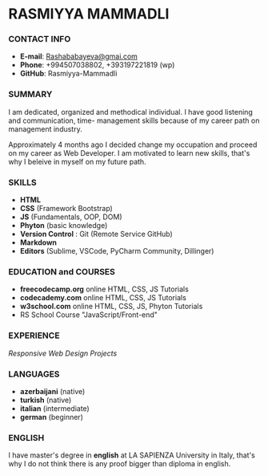 # RASMIYYA MAMMADLI

### CONTACT INFO
- **E-mail**: Rashababayeva@gmai.com
- **Phone**: +994507038802, +393197221819 (wp)
- **GitHub**: Rasmiyya-Mammadli

### SUMMARY

I am dedicated, organized and methodical individual. I have good listening and communication, time- management skills because of my career path on management industry.

Approximately 4 months ago I decided change my occupation and proceed on my career as Web Developer. I am motivated to learn new skills, that's why I beleive in myself on my future path. 
### SKILLS 

- **HTML**
- **CSS** (Framework Bootstrap)
- **JS** (Fundamentals, OOP, DOM)
- **Phyton** (basic knowledge)
- **Version Control** : Git (Remote Service GitHub)
- **Markdown**
- **Editors** (Sublime, VSCode, PyCharm Community, Dillinger)
### EDUCATION and COURSES

- **freecodecamp.org**
online HTML, CSS, JS Tutorials
- **codecademy.com**
online HTML, CSS, JS Tutorials
- **w3school.com**
online HTML, CSS, JS, Phyton Tutorials
- RS School Course "JavaScript/Front-end" 

### EXPERIENCE

*Responsive Web Design Projects*

### LANGUAGES
- **azerbaijani** (native)
- **turkish** (native)
- **italian** (intermediate)
- **german** (beginner)

### ENGLISH
I have master's degree in **english** at LA SAPIENZA University in Italy, that's why I do not think there is any proof bigger than diploma in english.
